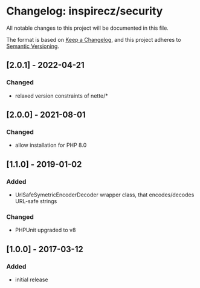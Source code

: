 # Changelog: inspirecz/security
All notable changes to this project will be documented in this file.

The format is based on [Keep a Changelog](https://keepachangelog.com/en/1.0.0/),
and this project adheres to [Semantic Versioning](https://semver.org/spec/v2.0.0.html).

## [2.0.1] - 2022-04-21
### Changed
- relaxed version constraints of nette/*

## [2.0.0] - 2021-08-01
### Changed
- allow installation for PHP 8.0

## [1.1.0] - 2019-01-02
### Added
- UrlSafeSymetricEncoderDecoder wrapper class, that encodes/decodes URL-safe strings
### Changed
- PHPUnit upgraded to v8


## [1.0.0] - 2017-03-12
### Added
- initial release
